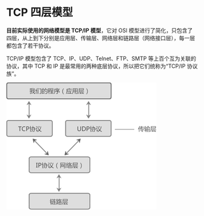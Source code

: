 # TCP 四层模型

**目前实际使用的网络模型是 TCP/IP 模型**，它对 OSI 模型进行了简化，只包含了四层，从上到下分别是应用层、传输层、网络层和链路层（网络接口层），每一层都包含了若干协议。

TCP/IP 模型包含了 TCP、IP、UDP、Telnet、FTP、SMTP 等上百个互为关联的协议，其中 TCP 和 IP 是最常用的两种底层协议，所以把它们统称为“TCP/IP 协议族”。

![TCP/IP协议的层次图](image/1-1Z126104435N0.gif)
